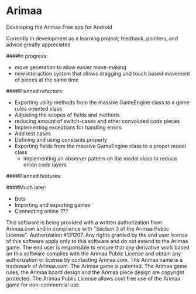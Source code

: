 Arimaa
======

Developing the Arimaa Free app for Android

Currently in development as a learning project; feedback, pointers, and advice greatly appreciated

####In progress:
  - move generation to allow easier move-making
  - new interaction system that allows dragging and touch based movement of pieces at the same time

####Planned refactors:
  - Exporting utility methods from the massive GameEngine class to a game rules oriented class
  - Adjusting the scopes of fields and methods
  - reducing amount of switch-cases and other convoluted code pieces
  - Implementing exceptions for handling errors
  - Add test cases
  - Defining and using constants properly
  - Exporting fields from the massive GameEngine class to a proper model class
    - implementing an observer pattern on the model class to reduce onion code layers
  
####Planned features:

  
####Much later:
  - Bots
  - Importing and exporting games
  - Connecting online ???


This software is being provided with a written authorization from Arimaa.com and in compliance with "Section 3
of the Arimaa Public License". Authorization #131207. Any rights granted by the end user license of this software
apply only to this software and do not extend to the Arimaa game. The end user is responsible to ensure that any
derivative work based on this software complies with the Arimaa Public License and obtain any authorization or
license by contacting Arimaa.com. The Arimaa name is a trademark of Arimaa.com. The Arimaa game is patented.
The Arimaa game rules, the Arimaa board design and the Arimaa piece design are copyright protected. The Arimaa
Public License allows cost free use of the Arimaa game for non-commercial use.
